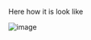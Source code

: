 Here how it is look like



![image](https://user-images.githubusercontent.com/75626071/212340135-2181025e-c186-4d6d-9dbe-8d53a5781f12.png)
